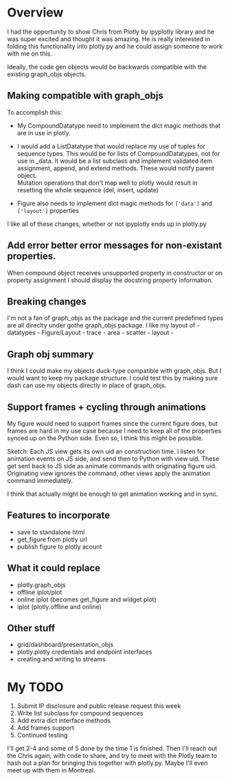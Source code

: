 # Overview
I had the opportunity to show Chris from Plotly by ipyplotly 
library and he was super excited and thought it was amazing.  He is really 
interested in folding this functionality into plotly.py and he could assign 
someone to work with me on this.

Ideally, the code gen objects would be backwards compatible with the existing 
graph_objs objects.

## Making compatible with graph_objs
To accomplish this:
 - My CompoundDatatype need to implement the dict magic methods that are in 
 use in plotly.    
 - I would add a ListDatatype that would replace my use of tuples for 
 sequence types. This would be for lists of CompoundDatatypes, not for use in
 _data.  It would be a list subclass and implement validated item 
 assignment, append, and extend methods. These would notify parent object.  
 Mutation operations that don't map well to plotly would result in resetting
 the whole sequence (del, insert, update)

- Figure also needs to implement dict magic methods for `['data']` and 
`['layout']` properties


I like all of these changes, whether or not ipyplotly ends up in plotly.py

## Add error better error messages for non-existant properties. 
When compound object receives unsupported property in constructor or on 
property assignment I should display the docstring property information. 

## Breaking changes
I'm not a fan of graph_objs as the package and the current predefined types 
are all direclty under gothe graph_objs package. I like my layout of 
    - datatypes
        - Figure/Layout
        - trace
            - area
            - scatter
        - layout
            -

## Graph obj summary
I think I could make my objects duck-type compatible with graph_objs. But I 
would want to keep my package structure.  I could test this by making sure 
dash can use my objects directly in place of graph_objs.


## Support frames + cycling through animations
My figure would need to support frames since the current figure does, but 
frames are hard in my use case because I need to keep all of the properties 
synced up on the Python side. Even so, I think this might be possible. 

Sketch: Each JS view gets its own uid an construction time. I listen for 
animation events on JS side, and send then to Python with view uid. These get 
sent back to JS side as animate commands with originating figure uid. 
Originating view ignores the command, other views apply the animation command 
immediately.

I think that actually might be enough to get animation working and in sync. 


## Features to incorporate
 - save to standalone html
 - get_figure from plotly url
 - publish figure to plotly acount
 
 
## What it could replace
 - plotly.graph_objs
 - offline iplot/plot
 - online iplot (becomes get_figure and widget plot)
 - iplot (plotly.offline and online)


## Other stuff
 - grid/dashboard/presentation_objs
 - plotly.plotly credentials and endpoint interfaces
 - creating and writing to streams


# My TODO
 1) Submit IP disclosure and public release request this week
 2) Write list subclass for compound sequences
 3) Add extra dict interface methods 
 4) Add frames support
 5) Continued testing


I'll get 2-4 and some of 5 done by the time 1 is finished. Then I'll reach 
out the Chris again, with code to share, and try to meet with the Plotly team
 to hash out a plan for bringing this together with plotly.py.  Maybe I'll 
 even meet up with them in Montreal.
